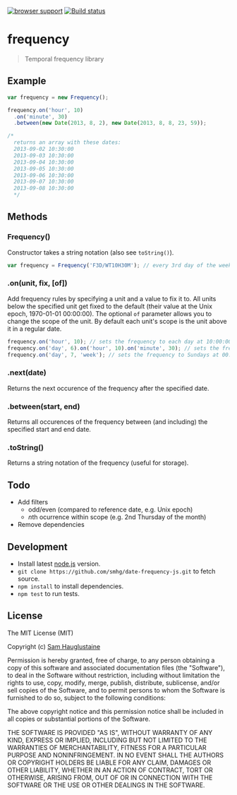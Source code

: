 [![browser support](https://ci.testling.com/smhg/date-frequency-js.png)](https://ci.testling.com/smhg/date-frequency) [![Build status](https://api.travis-ci.org/smhg/date-frequency-js.png)](https://travis-ci.org/smhg/date-frequency-js)

frequency
===========
> Temporal frequency library

## Example
```javascript
var frequency = new Frequency();

frequency.on('hour', 10)
  .on('minute', 30)
  .between(new Date(2013, 8, 2), new Date(2013, 8, 8, 23, 59));

/*
  returns an array with these dates:
  2013-09-02 10:30:00
  2013-09-03 10:30:00
  2013-09-04 10:30:00
  2013-09-05 10:30:00
  2013-09-06 10:30:00
  2013-09-07 10:30:00
  2013-09-08 10:30:00
  */
```

## Methods
### Frequency()
Constructor takes a string notation (also see `toString()`).
```javascript
var frequency = Frequency('F3D/WT10H30M'); // every 3rd day of the week (Wednesday) at 10:30:00
```

### .on(unit, fix, [of])
Add frequency rules by specifying a unit and a value to fix it to.
All units below the specified unit get fixed to the default (their value at the Unix epoch, 1970-01-01 00:00:00).
The optional `of` parameter allows you to change the scope of the unit. By default each unit's scope is the unit above it in a regular date.
```javascript
frequency.on('hour', 10); // sets the frequency to each day at 10:00:00
frequency.on('day', 6).on('hour', 10).on('minute', 30); // sets the frequency to the 6th day of each month at 12:30:00
frequency.on('day', 7, 'week'); // sets the frequency to Sundays at 00:00:00
```

### .next(date)
Returns the next occurence of the frequency after the specified date.

### .between(start, end)
Returns all occurences of the frequency between (and including) the specified start and end date.

### .toString()
Returns a string notation of the frequency (useful for storage).

## Todo
* Add filters
  * odd/even (compared to reference date, e.g. Unix epoch)
  * *n*th ocurrence within scope (e.g. 2nd Thursday of the month)
* Remove dependencies

## Development
* Install latest [node.js](http://nodejs.org/) version.
* `git clone https://github.com/smhg/date-frequency-js.git` to fetch source.
* `npm install` to install dependencies.
* `npm test` to run tests.

## License
The MIT License (MIT)

Copyright (c) [Sam Hauglustaine](https://github.com/smhg)

Permission is hereby granted, free of charge, to any person obtaining a copy of this software and associated documentation files (the "Software"), to deal in the Software without restriction, including without limitation the rights to use, copy, modify, merge, publish, distribute, sublicense, and/or sell copies of the Software, and to permit persons to whom the Software is furnished to do so, subject to the following conditions:

The above copyright notice and this permission notice shall be included in all copies or substantial portions of the Software.

THE SOFTWARE IS PROVIDED "AS IS", WITHOUT WARRANTY OF ANY KIND, EXPRESS OR IMPLIED, INCLUDING BUT NOT LIMITED TO THE WARRANTIES OF MERCHANTABILITY, FITNESS FOR A PARTICULAR PURPOSE AND NONINFRINGEMENT. IN NO EVENT SHALL THE AUTHORS OR COPYRIGHT HOLDERS BE LIABLE FOR ANY CLAIM, DAMAGES OR OTHER LIABILITY, WHETHER IN AN ACTION OF CONTRACT, TORT OR OTHERWISE, ARISING FROM, OUT OF OR IN CONNECTION WITH THE SOFTWARE OR THE USE OR OTHER DEALINGS IN THE SOFTWARE.
